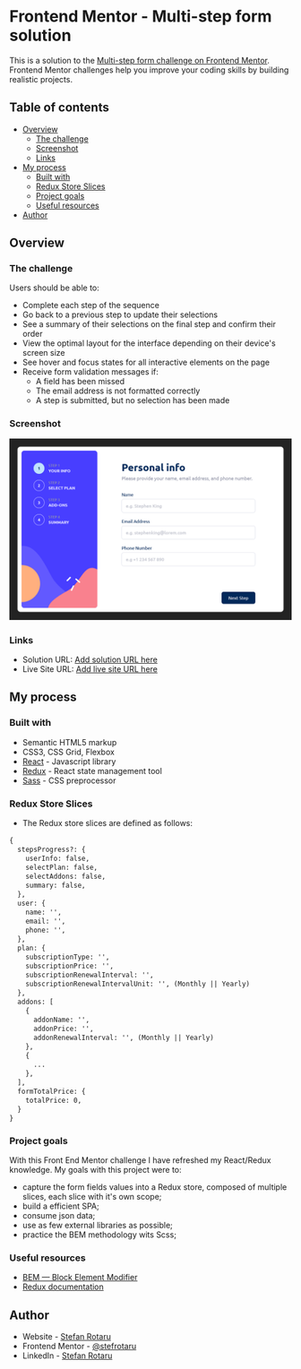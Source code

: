 # Frontend Mentor - Multi-step form solution

This is a solution to the [Multi-step form challenge on Frontend Mentor](https://www.frontendmentor.io/challenges/multistep-form-YVAnSdqQBJ). Frontend Mentor challenges help you improve your coding skills by building realistic projects. 

## Table of contents

- [Overview](#overview)
  - [The challenge](#the-challenge)
  - [Screenshot](#screenshot)
  - [Links](#links)
- [My process](#my-process)
  - [Built with](#built-with)
  - [Redux Store Slices](#redux-store-slices)
  - [Project goals](#project-goals)
  - [Useful resources](#useful-resources)
- [Author](#author)

## Overview

### The challenge

Users should be able to:

- Complete each step of the sequence
- Go back to a previous step to update their selections
- See a summary of their selections on the final step and confirm their order
- View the optimal layout for the interface depending on their device's screen size
- See hover and focus states for all interactive elements on the page
- Receive form validation messages if:
  - A field has been missed
  - The email address is not formatted correctly
  - A step is submitted, but no selection has been made

### Screenshot

![](./screenshot.png)

### Links

- Solution URL: [Add solution URL here](https://your-solution-url.com)
- Live Site URL: [Add live site URL here](https://your-live-site-url.com)

## My process

### Built with

- Semantic HTML5 markup
- CSS3, CSS Grid, Flexbox
- [React](https://reactjs.org/) - Javascript library
- [Redux](https://redux.js.org/) - React state management tool
- [Sass](https://sass-lang.com/) - CSS preprocessor

### Redux Store Slices

- The Redux store slices are defined as follows:
```
{
  stepsProgress?: {
    userInfo: false,
    selectPlan: false,
    selectAddons: false,
    summary: false,
  },
  user: {
    name: '',
    email: '',
    phone: '',
  },
  plan: {
    subscriptionType: '',
    subscriptionPrice: '',
    subscriptionRenewalInterval: '',
    subscriptionRenewalIntervalUnit: '', (Monthly || Yearly)
  },
  addons: [
    {
      addonName: '',
      addonPrice: '',
      addonRenewalInterval: '', (Monthly || Yearly)
    },
    {
      ...
    },
  ],
  formTotalPrice: {
    totalPrice: 0,
  }
}
```

### Project goals

With this Front End Mentor challenge I have refreshed my React/Redux knowledge.
My goals with this project were to:
- capture the form fields values into a Redux store, composed of multiple slices, each slice with it's own scope;
- build a efficient SPA;
- consume json data;
- use as few external libraries as possible;
- practice the BEM methodology wits Scss;

### Useful resources

- [BEM — Block Element Modifier](https://getbem.com/)
- [Redux documentation](https://redux.js.org/usage/)

## Author

- Website - [Stefan Rotaru](https://stefanrotaru.eu)
- Frontend Mentor - [@stefrotaru](https://www.frontendmentor.io/profile/stefrotaru)
- LinkedIn - [Stefan Rotaru](https://www.linkedin.com/in/stefan-rotaru-792837229/)
